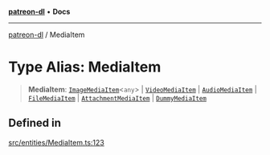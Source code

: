 [**patreon-dl**](../README.md) • **Docs**

***

[patreon-dl](../README.md) / MediaItem

# Type Alias: MediaItem

> **MediaItem**: [`ImageMediaItem`](ImageMediaItem.md)\<`any`\> \| [`VideoMediaItem`](../interfaces/VideoMediaItem.md) \| [`AudioMediaItem`](../interfaces/AudioMediaItem.md) \| [`FileMediaItem`](../interfaces/FileMediaItem.md) \| [`AttachmentMediaItem`](../interfaces/AttachmentMediaItem.md) \| [`DummyMediaItem`](../interfaces/DummyMediaItem.md)

## Defined in

[src/entities/MediaItem.ts:123](https://github.com/patrickkfkan/patreon-dl/blob/0f374425151a1d535f98dea530b43394331b4977/src/entities/MediaItem.ts#L123)
